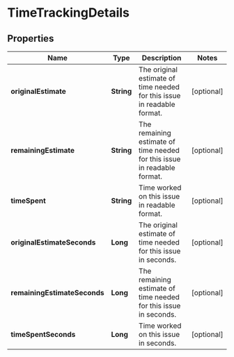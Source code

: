 # TimeTrackingDetails

## Properties
Name | Type | Description | Notes
------------ | ------------- | ------------- | -------------
**originalEstimate** | **String** | The original estimate of time needed for this issue in readable format. |  [optional]
**remainingEstimate** | **String** | The remaining estimate of time needed for this issue in readable format. |  [optional]
**timeSpent** | **String** | Time worked on this issue in readable format. |  [optional]
**originalEstimateSeconds** | **Long** | The original estimate of time needed for this issue in seconds. |  [optional]
**remainingEstimateSeconds** | **Long** | The remaining estimate of time needed for this issue in seconds. |  [optional]
**timeSpentSeconds** | **Long** | Time worked on this issue in seconds. |  [optional]

